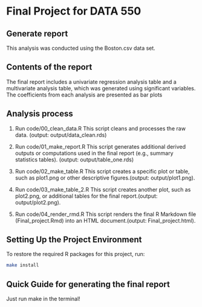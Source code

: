 # Final Project for DATA 550

## Generate report
This analysis was conducted using the Boston.csv data set.

## Contents of the report
The final report includes a univariate regression analysis table and a multivariate analysis table, 
which was generated using significant variables. The coefficients from each analysis are presented as bar plots

## Analysis process
1. Run code/00_clean_data.R
This script cleans and processes the raw data. (output: output/data_clean.rds)

2. Run code/01_make_report.R
This script generates additional derived outputs or computations used in the final report (e.g., summary statistics tables).
(output: output/table_one.rds)

3. Run code/02_make_table.R
This script creates a specific plot or table, such as plot1.png or other descriptive figures.(output: output/plot1.png).

4. Run code/03_make_table_2.R
This script creates another plot, such as plot2.png, or additional tables for the final report.(output: output/plot2.png).

4. Run code/04_render_rmd.R
This script renders the final R Markdown file (Final_project.Rmd) into an HTML document.(output:  Final_project.html).

## Setting Up the Project Environment

To restore the required R packages for this project, run:

```bash
make install
```

## Quick Guide for generating the final report
Just run make in the terminal!